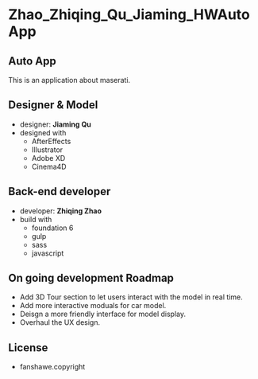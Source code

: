 # Zhao_Zhiqing_Qu_Jiaming_HWAutoApp
## Auto App 
This is an application about maserati.
## Designer & Model
* designer: **Jiaming Qu**
* designed with
  * AfterEffects
  * Illustrator
  * Adobe XD
  * Cinema4D
## Back-end developer
* developer: **Zhiqing Zhao**     
* build with
  * foundation 6
  * gulp
  * sass
  * javascript

## On going development Roadmap
* Add 3D Tour section to let users interact with the model in real time.
* Add more interactive moduals for car model.
* Deisgn a more friendly interface for model display.
* Overhaul the UX design.

## License
* fanshawe.copyright
